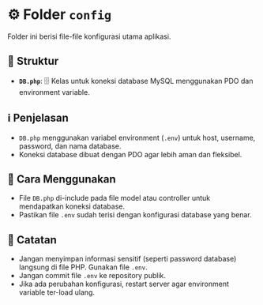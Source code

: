 # ⚙️ Folder `config`

Folder ini berisi file-file konfigurasi utama aplikasi.

## 📁 Struktur

-   **`DB.php`**: 🗄️ Kelas untuk koneksi database MySQL menggunakan PDO dan environment variable.

## ℹ️ Penjelasan

-   `DB.php` menggunakan variabel environment (`.env`) untuk host, username, password, dan nama database.
-   Koneksi database dibuat dengan PDO agar lebih aman dan fleksibel.

## 🚀 Cara Menggunakan

-   File `DB.php` di-include pada file model atau controller untuk mendapatkan koneksi database.
-   Pastikan file `.env` sudah terisi dengan konfigurasi database yang benar.

## 📝 Catatan

-   Jangan menyimpan informasi sensitif (seperti password database) langsung di file PHP. Gunakan file `.env`.
-   Jangan commit file `.env` ke repository publik.
-   Jika ada perubahan konfigurasi, restart server agar environment variable ter-load ulang.